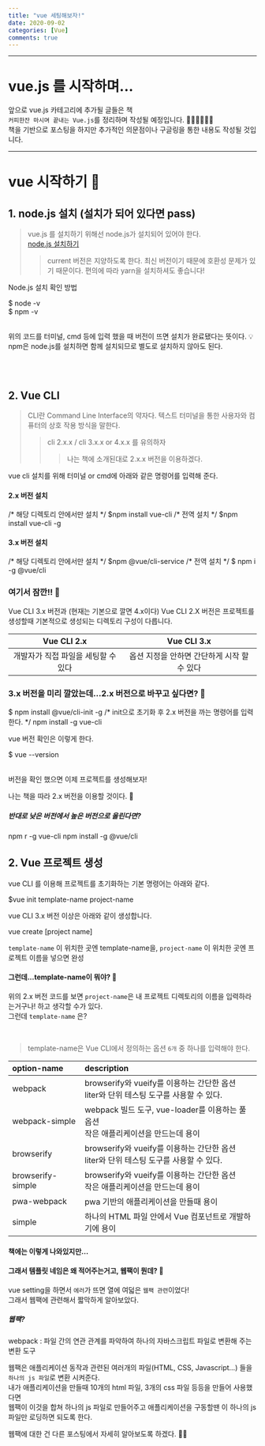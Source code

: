 ```yaml
---
title: "vue 세팅해보자!"
date: 2020-09-02
categories: [Vue]
comments: true
---
```


---

# vue.js 를 시작하며...  

앞으로 vue.js 카테고리에 추가될 글들은 책 <br/>
`커피한잔 마시며 끝내는 Vue.js`를 정리하며 작성될 예정입니다. 🤸‍♀️🤸‍♀️🤸‍♀️  
책을 기반으로 포스팅을 하지만 추가적인 의문점이나 구글링을 통한 내용도 작성될 것입니다.

---
# vue 시작하기 🚀

## 1. node.js 설치 (설치가 되어 있다면 pass)

> vue.js 를 설치하기 위해선 node.js가 설치되어 있어야 한다.  
> [node.js 설치하기](https://nodejs.org/en/)
>> current 버전은 지양하도록 한다. 최신 버전이기 때문에 호환성 문제가 있기 때문이다.
>> 편의에 따라 yarn을 설치하셔도 좋습니다!

Node.js 설치 확인 방법
<div class="iterm">
   <span>$ node -v </span>  <br/>
   <span>$ npm -v  </span>
</div>  <br/>

위의 코드를 터미널, cmd 등에 입력 했을 때 버전이 뜨면 설치가 완료됐다는 뜻이다.
💡 npm은 node.js를 설치하면 함께 설치되므로 별도로 설치하지 않아도 된다. 

<br/>
<br/>

## 2. Vue CLI

> CLI란 Command Line Interface의 약자다.
> 텍스트 터미널을 통한 사용자와 컴퓨터의 상호 작용 방식을 말한다.
>> cli 2.x.x / cli 3.x.x or 4.x.x 를 유의하자
>>> 나는 책에 소개된대로 2.x.x 버전을 이용하겠다.

vue cli 설치를 위해 터미널 or cmd에 아래와 같은 명령어를 입력해 준다.

#### 2.x 버전 설치

<div class="iterm">
    <span class="notes">/* 해당 디렉토리 안에서만 설치 */</span>
    <span>$npm install vue-cli</span> 
    <span class="notes">/* 전역 설치 */ </span>
    <span>$npm install vue-cli -g</span>
</div>

#### 3.x 버전 설치

<div class="iterm">
    <span class="notes">/* 해당 디렉토리 안에서만 설치 */</span>
    <span>$npm @vue/cli-service</span> 
    <span class="notes">/* 전역 설치 */ </span>
    <span>$ npm i -g @vue/cli</span>
</div>

### 여기서 잠깐!! 👀
<div class="notice">
    <span class="color1">Vue CLI 3.x 버전</span>과 (현재는 기본으로 깔면 4.x이다) <span class="color1">Vue CLI 2.X</span> 버전은 프로젝트를 생성할때 기본적으로 생성되는 디렉토리 구성이 다릅니다. 
</div>

| Vue CLI 2.x | Vue CLI 3.x |
| :---: | :---: |
| 개발자가 직접 파일을 세팅할 수 있다 | 옵션 지정을 안하면 간단하게 시작 할 수 있다 |

### 3.x 버전을 미리 깔았는데...2.x 버전으로 바꾸고 싶다면? 🤔
<div class="iterm">
    <span> $ npm install @vue/cli-init -g </span>
    <span class="notes">/* init으로 초기화 후 2.x 버전을 까는 명령어를 입력한다. */</span>
    <span>npm install -g vue-cli</span>
</div>

vue 버전 확인은 이렇게 한다.
<div class="iterm">
    <span> $ vue --version </span>
</div>
<br/>

버전을 확인 했으면 이제 프로젝트를 생성해보자!

나는 책을 따라 2.x 버전을 이용할 것이다. 📖

##### 반대로 낮은 버전에서 높은 버전으로 올린다면?

<div class="iterm">
    <span>npm r -g vue-cli </span>
    <span>npm install -g @vue/cli</span>
</div>

## 2. Vue 프로젝트 생성

vue CLI 를 이용해 프로젝트를 초기화하는 기본 명령어는 아래와 같다.
<div class="iterm">
    <span> $vue init template-name project-name </span>
</div>

vue CLI 3.x 버전 이상은 아래와 같이 생성합니다.
<div class="iterm">
    <span> vue create [project name] </span>
</div>

`template-name` 이 위치한 곳엔 template-name을, `project-name` 이 위치한 곳엔 프로젝트 이름을 넣으면 완성 <br/>


#### 그런데...template-name이 뭐야? 🤔

위의 2.x 버전 코드를 보면 `project-name`은 내 프로젝트 디렉토리의 이름을 입력하라는거구나! 하고 생각할 수가 있다.  
그런데 `template-name` 은?

<br/>

> template-name은 Vue CLI에서 정의하는 옵션 `6개` 중 하나를 입력해야 한다.


| option-name | description |
  |:---|:---|
| webpack | browserify와 vueify를 이용하는 간단한 옵션 <br/>  liter와 단위 테스팅 도구를 사용할 수 있다.|
| webpack-simple |  webpack 빌드 도구, vue-loader를 이용하는 풀옵션 <br/>  작은 애플리케이션을 만드는데 용이|
| browserify | browserify와 vueify를 이용하는 간단한 옵션 <br/>  liter와 단위 테스팅 도구를 사용할 수 있다.|
| browserify-simple | browserify와 vueify를 이용하는 간단한 옵션 <br/>  작은 애플리케이션을 만드는데 용이|
|  pwa-webpack | pwa 기반의 애플리케이션을 만들때 용이|
| simple | 하나의 HTML 파일 안에서 Vue 컴포넌트로 개발하기에 용이|

#### 책에는 이렇게 나와있지만... 
#### 그래서 템플릿 네임은 왜 적어주는거고, 웹팩이 뭔데? 🤔

vue setting을 하면서 `에러`가 뜨면 열에 여덟은 `웹팩 관련`이었다!  
그래서 웹팩에 관련해서 짧막하게 알아보았다.

##### 웹팩?

<p class="message">webpack : 파일 간의 연관 관계를 파악하여 하나의 자바스크립트 파일로 변환해 주는 변환 도구 </p>

웹팩은 애플리케이션 동작과 관련된 여러개의 파일(HTML, CSS, Javascript...) 들을 `하나의 js 파일`로 변환 시켜준다.  <br/>
내가 애플리케이션을 만들때 10개의 html 파일, 3개의 css 파일 등등을 만들어 사용했다면 <br/>
웹팩이 이것을 합쳐 하나의 js 파일로 만들어주고 애플리케이션을 구동할땐 이 하나의 js 파일만 로딩하면 되도록 한다. <br/>


웹팩에 대한 건 다른 포스팅에서 자세히 알아보도록 하겠다. 👩‍🎓

